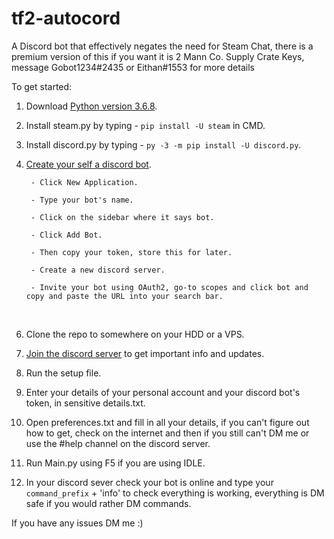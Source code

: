 # tf2-autocord
A Discord bot that effectively negates the need for Steam Chat, there is a premium version of this if you want it is 2 Mann Co. Supply Crate Keys, message Gobot1234#2435 or Eithan#1553 for more details

To get started:

1. Download [Python version 3.6.8](https://www.python.org/downloads/release/python-368/).

3. Install steam.py by typing - `pip install -U steam` in CMD.

4. Install discord.py by typing - `py -3 -m pip install -U discord.py`.

5. [Create your self a discord bot](https://discordapp.com/developers/applications/).

        - Click New Application.

        - Type your bot's name.

        - Click on the sidebar where it says bot.

        - Click Add Bot.

        - Then copy your token, store this for later.

        - Create a new discord server.

        - Invite your bot using OAuth2, go-to scopes and click bot and copy and paste the URL into your search bar.
    
    
6. Clone the repo to somewhere on your HDD or a VPS.

7. [Join the discord server](https://discord.gg/S3eVmxD) to get important info and updates.

8. Run the setup file.

9. Enter your details of your personal account and your discord bot's token, in sensitive details.txt.

10. Open preferences.txt and fill in all your details, if you can't figure out how to get, check on the internet and then if you still can't DM me or use the #help channel on the discord server.

11. Run Main.py using F5 if you are using IDLE.

12. In your discord sever check your bot is online and type your `command_prefix` + 'info' to check everything is working, everything is DM safe if you would rather DM commands.



If you have any issues DM me :)
